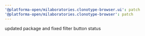 ```yaml
---
'@platforma-open/milaboratories.clonotype-browser.ui': patch
'@platforma-open/milaboratories.clonotype-browser': patch
---
```


updated package and fixed filter button status
